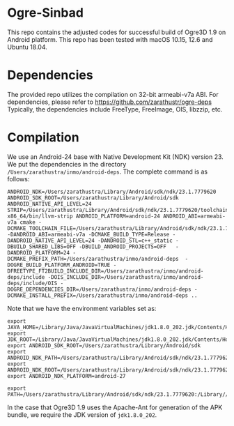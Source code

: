 # Ogre-Sinbad
This repo contains the adjusted codes for successful build of Ogre3D 1.9 on Android platform. This repo has been tested with macOS 10.15, 12.6 and Ubuntu 18.04.

# Dependencies
The provided repo utilizes the compilation on 32-bit armeabi-v7a ABI. For dependencies, please refer to https://github.com/zarathustr/ogre-deps
Typically, the dependencies include FreeType, FreeImage, OIS, libzzip, etc.

# Compilation
We use an Android-24 base with Native Development Kit (NDK) version 23. We put the dependencies in the directory ```/Users/zarathustra/inmo/android-deps```. The complete command is as follows:

```
ANDROID_NDK=/Users/zarathustra/Library/Android/sdk/ndk/23.1.7779620 ANDROID_SDK_ROOT=/Users/zarathustra/Library/Android/sdk ANDROID_NATIVE_API_LEVEL=24 STRIP=/Users/zarathustra/Library/Android/sdk/ndk/23.1.7779620/toolchains/llvm/prebuilt/darwin-x86_64/bin/llvm-strip ANDROID_PLATFORM=android-24 ANDROID_ABI=armeabi-v7a cmake -DCMAKE_TOOLCHAIN_FILE=/Users/zarathustra/Library/Android/sdk/ndk/23.1.7779620/build/cmake/android.toolchain.cmake -DANDROID_ABI=armeabi-v7a -DCMAKE_BUILD_TYPE=Release -DANDROID_NATIVE_API_LEVEL=24 -DANDROID_STL=c++_static -DBUILD_SHARED_LIBS=OFF -DBUILD_ANDROID_PROJECTS=OFF   -DANDROID_PLATFORM=24 -DCMAKE_PREFIX_PATH=/Users/zarathustra/inmo/android-deps  -DOGRE_BUILD_PLATFORM_ANDROID=TRUE -DFREETYPE_FT2BUILD_INCLUDE_DIR=/Users/zarathustra/inmo/android-deps/include -DOIS_INCLUDE_DIR=/Users/zarathustra/inmo/android-deps/include/OIS -DOGRE_DEPENDENCIES_DIR=/Users/zarathustra/inmo/android-deps -DCMAKE_INSTALL_PREFIX=/Users/zarathustra/inmo/android-deps ..
```

Note that we have the environment variables set as:
```
export JAVA_HOME=/Library/Java/JavaVirtualMachines/jdk1.8.0_202.jdk/Contents/Home
export JDK_ROOT=/Library/Java/JavaVirtualMachines/jdk1.8.0_202.jdk/Contents/Home/jre/bin
export ANDROID_SDK_ROOT=/Users/zarathustra/Library/Android/sdk
export ANDROID_NDK_PATH=/Users/zarathustra/Library/Android/sdk/ndk/23.1.7779620
export ANDROID_NDK_ROOT=/Users/zarathustra/Library/Android/sdk/ndk/23.1.7779620
export ANDROID_NDK_PLATFORM=android-27

export PATH=/Users/zarathustra/Library/Android/sdk/ndk/23.1.7779620:/Library//Java/JavaVirtualMachines/jdk1.8.0_202.jdk/Contents/Home/bin:/Users/zarathustra/Library/Android/sdk/tools:/Users/zarathustra/kalibr_ws/devel/lib:$PATH
```

In the case that Ogre3D 1.9 uses the Apache-Ant for generation of the APK bundle, we require the JDK version of ```jdk1.8.0_202```.
